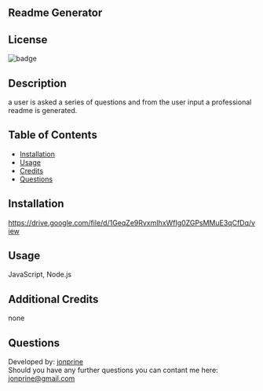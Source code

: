 ## Readme Generator

## License
![badge](https://img.shields.io/badge/license-None-brightgreen)<br />

## Description
a user is asked a series of questions and from the user input a professional readme is generated.

## Table of Contents
* [Installation](#installation:)
* [Usage](#usage:)
* [Credits](#credits:)
* [Questions](#questions:)


## Installation
https://drive.google.com/file/d/1GeqZe9RvxmIhxWfIg0ZGPsMMuE3qCfDq/view

## Usage
 JavaScript, Node.js

## Additional Credits
none

## Questions
Developed by: [jonprine](https://github.com/jonprine)<br />
Should you have any further questions you can contant me here: jonprine@gmail.com
